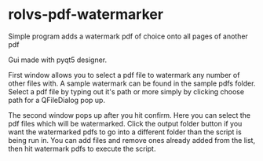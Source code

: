 # rolvs-pdf-watermarker
Simple program adds a watermark pdf of choice onto all pages of another pdf

Gui made with pyqt5 designer.

First window allows you to select a pdf file to watermark any number of other files with. A sample watermark can be found in the sample pdfs folder.
Select a pdf file by typing out it's path or more simply by clicking choose path for a QFileDialog pop up.

The second window pops up after you hit confirm. Here you can select the pdf files which will be watermarked.
Click the output folder button if you want the watermarked pdfs to go into a different folder than the script is being run in.
You can add files and remove ones already added from the list, then hit watermark pdfs to execute the script.



